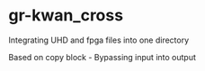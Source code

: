 # gr-kwan_cross
Integrating UHD and fpga files into one directory

Based on copy block - Bypassing input into output

